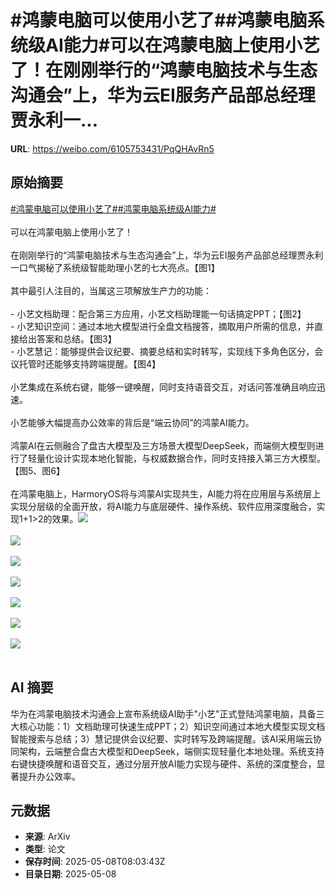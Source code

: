 # #鸿蒙电脑可以使用小艺了##鸿蒙电脑系统级AI能力#可以在鸿蒙电脑上使用小艺了！在刚刚举行的“鸿蒙电脑技术与生态沟通会”上，华为云EI服务产品部总经理贾永利一...

**URL**: https://weibo.com/6105753431/PqQHAvRn5

## 原始摘要

<a href="https://m.weibo.cn/search?containerid=231522type%3D1%26t%3D10%26q%3D%23%E9%B8%BF%E8%92%99%E7%94%B5%E8%84%91%E5%8F%AF%E4%BB%A5%E4%BD%BF%E7%94%A8%E5%B0%8F%E8%89%BA%E4%BA%86%23&amp;extparam=%23%E9%B8%BF%E8%92%99%E7%94%B5%E8%84%91%E5%8F%AF%E4%BB%A5%E4%BD%BF%E7%94%A8%E5%B0%8F%E8%89%BA%E4%BA%86%23" data-hide=""><span class="surl-text">#鸿蒙电脑可以使用小艺了#</span></a><a href="https://m.weibo.cn/search?containerid=231522type%3D1%26t%3D10%26q%3D%23%E9%B8%BF%E8%92%99%E7%94%B5%E8%84%91%E7%B3%BB%E7%BB%9F%E7%BA%A7AI%E8%83%BD%E5%8A%9B%23&amp;extparam=%23%E9%B8%BF%E8%92%99%E7%94%B5%E8%84%91%E7%B3%BB%E7%BB%9F%E7%BA%A7AI%E8%83%BD%E5%8A%9B%23" data-hide=""><span class="surl-text">#鸿蒙电脑系统级AI能力#</span></a><br><br>可以在鸿蒙电脑上使用小艺了！<br><br>在刚刚举行的“鸿蒙电脑技术与生态沟通会”上，华为云EI服务产品部总经理贾永利一口气揭秘了系统级智能助理小艺的七大亮点。【图1】<br><br>其中最引人注目的，当属这三项解放生产力的功能：<br><br>- 小艺文档助理：配合第三方应用，小艺文档助理能一句话搞定PPT；【图2】<br>- 小艺知识空间：通过本地大模型进行全盘文档搜答，摘取用户所需的信息，并直接给出答案和总结。【图3】<br>- 小艺慧记：能够提供会议纪要、摘要总结和实时转写，实现线下多角色区分，会议托管时还能够支持跨端提醒。【图4】<br><br>小艺集成在系统右键，能够一键唤醒，同时支持语音交互，对话问答准确且响应迅速。<br><br>小艺能够大幅提高办公效率的背后是“端云协同”的鸿蒙AI能力。<br><br>鸿蒙AI在云侧融合了盘古大模型及三方场景大模型DeepSeek，而端侧大模型则进行了轻量化设计实现本地化智能，与权威数据合作，同时支持接入第三方大模型。【图5、图6】<br><br>在鸿蒙电脑上，HarmoryOS将与鸿蒙AI实现共生，AI能力将在应用层与系统层上实现分层级的全面开放，将AI能力与底层硬件、操作系统、软件应用深度融合，实现1+1&gt;2的效果。<img style="" src="https://tvax1.sinaimg.cn/large/006Fd7o3gy1i17xaejbyuj39c03407wh.jpg" referrerpolicy="no-referrer"><br><br><img style="" src="https://tvax4.sinaimg.cn/large/006Fd7o3gy1i17x9j1rryj39c03407vl.jpg" referrerpolicy="no-referrer"><br><br><img style="" src="https://tvax3.sinaimg.cn/large/006Fd7o3gy1i17x9j4ijpj39c03404qp.jpg" referrerpolicy="no-referrer"><br><br><img style="" src="https://tvax3.sinaimg.cn/large/006Fd7o3gy1i17x9yfwgzj32yo1o0e81.jpg" referrerpolicy="no-referrer"><br><br><img style="" src="https://tvax2.sinaimg.cn/large/006Fd7o3gy1i17x9rvor4j31400u00wz.jpg" referrerpolicy="no-referrer"><br><br><img style="" src="https://tvax2.sinaimg.cn/large/006Fd7o3gy1i17xazmtn6j31400u0wix.jpg" referrerpolicy="no-referrer"><br><br><img style="" src="https://tvax4.sinaimg.cn/large/006Fd7o3gy1i17x9p5fwej335s1f4hdt.jpg" referrerpolicy="no-referrer"><br><br>

## AI 摘要

华为在鸿蒙电脑技术沟通会上宣布系统级AI助手"小艺"正式登陆鸿蒙电脑，具备三大核心功能：1）文档助理可快速生成PPT；2）知识空间通过本地大模型实现文档智能搜索与总结；3）慧记提供会议纪要、实时转写及跨端提醒。该AI采用端云协同架构，云端整合盘古大模型和DeepSeek，端侧实现轻量化本地处理。系统支持右键快捷唤醒和语音交互，通过分层开放AI能力实现与硬件、系统的深度整合，显著提升办公效率。

## 元数据

- **来源**: ArXiv
- **类型**: 论文
- **保存时间**: 2025-05-08T08:03:43Z
- **目录日期**: 2025-05-08
